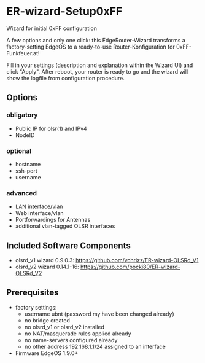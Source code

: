 # ER-wizard-Setup0xFF
Wizard for initial 0xFF configuration

A few options and only one click: this EdgeRouter-Wizard transforms a factory-setting EdgeOS to a ready-to-use Router-Konfiguration for 0xFF-Funkfeuer.at!

Fill in your settings (description and explanation within the Wizard UI) and click "Apply". After reboot, your router is ready to go and the wizard will show the logfile from configuration procedure.

## Options
### obligatory
* Public IP for olsr(1) and IPv4
* NodeID

### optional
* hostname
* ssh-port
* username

### advanced
* LAN interface/vlan
* Web interface/vlan
* Portforwardings for Antennas
* additional vlan-tagged OLSR interfaces

## Included Software Components
* olsrd_v1 wizard 0.9.0.3: https://github.com/vchrizz/ER-wizard-OLSRd_V1
* olsrd_v2 wizard 0.14.1-16: https://github.com/pocki80/ER-wizard-OLSRd_V2

## Prerequisites
* factory settings:
  * username ubnt (password my have been changed already)
  * no bridge created
  * no olsrd_v1 or olsrd_v2 installed
  * no NAT/masquerade rules applied already
  * no name-servers configured already
  * no other address 192.168.1.1/24 assigned to an interface
* Firmware EdgeOS 1.9.0+
